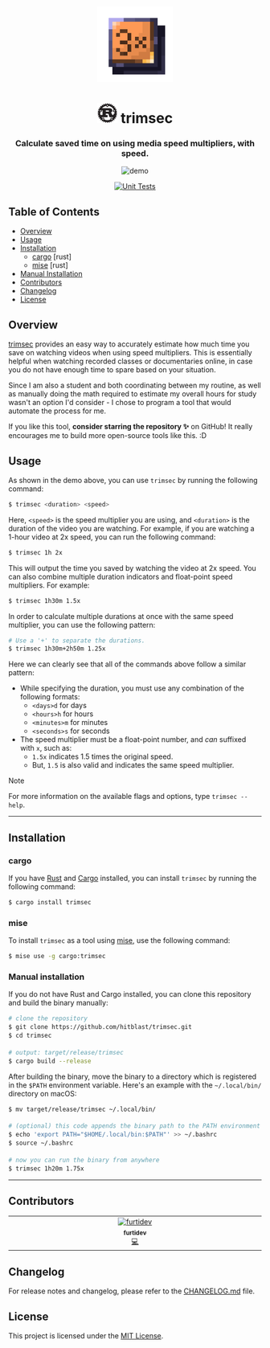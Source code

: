 <div align="center">

<img src="assets/sprite.png" width="150px">

# <img src="https://raw.githubusercontent.com/github/explore/80688e429a7d4ef2fca1e82350fe8e3517d3494d/topics/rust/rust.png" width="40px"> trimsec
### Calculate saved time on using media speed multipliers, with speed.

![demo](https://github.com/user-attachments/assets/a4d9a91c-f59e-4579-b96b-28e38782f851)

[![Unit Tests](https://github.com/hitblast/trimsec/actions/workflows/tests.yml/badge.svg)](https://github.com/hitblast/trimsec/actions/workflows/tests.yml)

</div>

## Table of Contents

- [Overview](#overview)
- [Usage](#usage)
- [Installation](#installation)
  - [cargo](#cargo) [rust]
  - [mise](#mise) [rust]
- [Manual Installation](#manual-installation)
- [Contributors](#contributors)
- [Changelog](#changelog)
- [License](#license)

## Overview

[trimsec](https://crates.io/crates/trimsec) provides an easy way to accurately
estimate how much time you save on watching videos when using speed multipliers.
This is essentially helpful when watching recorded classes or documentaries
online, in case you do not have enough time to spare based on your situation.

Since I am also a student and both coordinating between my routine, as well as
manually doing the math required to estimate my overall hours for study wasn't
an option I'd consider - I chose to program a tool that would automate the
process for me.

If you like this tool, **consider starring the repository ✨** on GitHub! It
really encourages me to build more open-source tools like this. :D

## Usage

As shown in the demo above, you can use `trimsec` by running the following command:

```bash
$ trimsec <duration> <speed>
```

Here, `<speed>` is the speed multiplier you are using, and `<duration>` is the
duration of the video you are watching. For example, if you are watching a 1-hour
video at 2x speed, you can run the following command:

```bash
$ trimsec 1h 2x
```

This will output the time you saved by watching the video at 2x speed. You can
also combine multiple duration indicators and float-point speed multipliers. For
example:

```bash
$ trimsec 1h30m 1.5x
```

In order to calculate multiple durations at once with the same speed multiplier,
you can use the following pattern:

```bash
# Use a '+' to separate the durations.
$ trimsec 1h30m+2h50m 1.25x
```

Here we can clearly see that all of the commands above follow a similar pattern:

- While specifying the duration, you must use any combination of the following formats:
  - `<days>d` for days
  - `<hours>h` for hours
  - `<minutes>m` for minutes
  - `<seconds>s` for seconds
- The speed multiplier must be a float-point number, and *can* suffixed with `x`, such as:
  - `1.5x` indicates 1.5 times the original speed.
  - But, `1.5` is also valid and indicates the same speed multiplier.

> [!NOTE]
> For more information on the available flags and options, type `trimsec --help`.

---

## Installation

### cargo

If you have [Rust](https://rust-lang.org/) and [Cargo](https://crates.io/)
installed, you can install `trimsec` by running the following command:

```bash
$ cargo install trimsec
```

### mise

To install `trimsec` as a tool using [mise](https://github.com/jdx/mise), use
the following command:

```bash
$ mise use -g cargo:trimsec
```

### Manual installation

If you do not have Rust and Cargo installed, you can clone this repository and
build the binary manually:

```bash
# clone the repository
$ git clone https://github.com/hitblast/trimsec.git
$ cd trimsec

# output: target/release/trimsec
$ cargo build --release
```

After building the binary, move the binary to a directory which is registered in
the `$PATH` environment variable. Here's an example with the `~/.local/bin/`
directory on macOS:

```bash
$ mv target/release/trimsec ~/.local/bin/

# (optional) this code appends the binary path to the PATH environment variable
$ echo 'export PATH="$HOME/.local/bin:$PATH"' >> ~/.bashrc
$ source ~/.bashrc

# now you can run the binary from anywhere
$ trimsec 1h20m 1.75x
```

---

## Contributors

<!-- ALL-CONTRIBUTORS-LIST:START - Do not remove or modify this section -->
<!-- prettier-ignore-start -->
<!-- markdownlint-disable -->
<table>
  <tbody>
    <tr>
      <td align="center" valign="top" width="14.28%"><a href="http://furtidev.github.io"><img src="https://avatars.githubusercontent.com/u/44488750?v=4?s=100" width="100px;" alt="furtidev"/><br /><sub><b>furtidev</b></sub></a><br /><a href="#code-furtidev" title="Code">💻</a></td>
    </tr>
  </tbody>
</table>

<!-- markdownlint-restore -->
<!-- prettier-ignore-end -->

<!-- ALL-CONTRIBUTORS-LIST:END -->

## Changelog

For release notes and changelog, please refer to the [CHANGELOG.md](https://github.com/hitblast/trimsec/blob/main/CHANGELOG.md) file.

## License

This project is licensed under the [MIT License](LICENSE).
